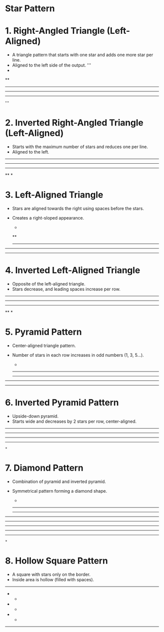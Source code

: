# Star Pattern

# 1. **Right-Angled Triangle (Left-Aligned)**

* A triangle pattern that starts with one star and adds one more star per line.
* Aligned to the left side of the output.
'''
*
**
***
****
*****
'''
# 2. **Inverted Right-Angled Triangle (Left-Aligned)**

* Starts with the maximum number of stars and reduces one per line.
* Aligned to the left.

*****
****
***
**
*


# 3. **Left-Aligned Triangle**

* Stars are aligned towards the right using spaces before the stars.
* Creates a right-sloped appearance.


    *
   **
  ***
 ****
*****

# 4. **Inverted Left-Aligned Triangle**

* Opposite of the left-aligned triangle.
* Stars decrease, and leading spaces increase per row.

*****
 ****
  ***
   **
    *

# 5. **Pyramid Pattern**

* Center-aligned triangle pattern.
* Number of stars in each row increases in odd numbers (1, 3, 5...).


    *
   ***
  *****
 *******
*********

# 6. **Inverted Pyramid Pattern**

* Upside-down pyramid.
* Starts wide and decreases by 2 stars per row, center-aligned.


*********
 *******
  *****
   ***
    *



# 7. **Diamond Pattern**

* Combination of pyramid and inverted pyramid.
* Symmetrical pattern forming a diamond shape.

    *
   ***
  *****
 *******
*********
 *******
  *****
   ***
    *


# 8. **Hollow Square Pattern**

* A square with stars only on the border.
* Inside area is hollow (filled with spaces).

*****
*   *
*   *
*   *
*****
